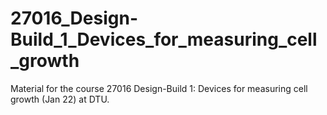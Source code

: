 # 27016_Design-Build_1_Devices_for_measuring_cell_growth
Material for the course 27016 Design-Build 1: Devices for measuring cell growth  (Jan 22) at DTU.
